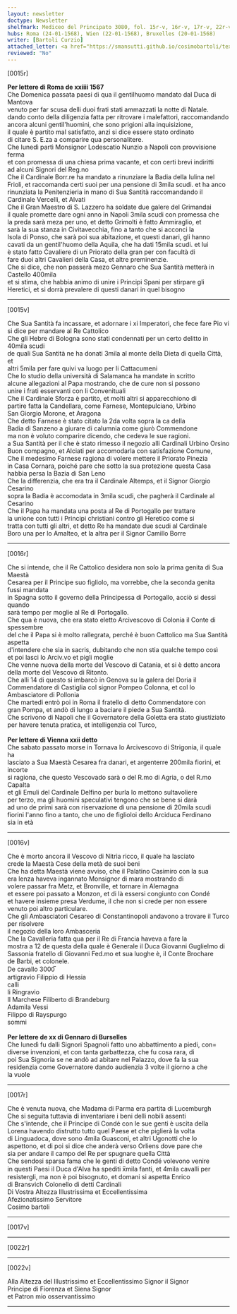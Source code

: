 ```yaml
---
layout: newsletter
doctype: Newsletter
shelfmark: Mediceo del Principato 3080, fol. 15r-v, 16r-v, 17r-v, 22r-v
hubs: Roma (24-01-1568), Wien (22-01-1568), Bruxelles (20-01-1568)
writer: [Bartoli Curzio]
attached_letter: <a href="https://smansutti.github.io/cosimobartoli/texts/2978_131/">2978_131</a>
reviewed: "No"
---
```


[0015r]  
  
  
<strong>Per lettere di Roma de xxiiii 1567</strong>  
Che Domenica passata paesi di qua il gentilhuomo mandato dal Duca di Mantova  
venuto per far scusa delli duoi frati stati ammazzati la notte di Natale.  
dando conto della diligenzia fatta per ritrovare i malefattori, raccomandando  
ancora alcuni gentil'huomini, che sono prigioni alla inquisizione,  
il quale è partito mal satisfatto, anzi si dice essere stato ordinato  
di citare S. E.za a comparire qua personalitere.  
Che lunedì partì Monsignor Lodescatio Nunzio a Napoli con provvisione ferma  
et con promessa di una chiesa prima vacante, et con certi brevi indiritti  
ad alcuni Signori del Reg.no  
Che il Cardinale Borr.re ha mandato a rinunziare la Badia della Iulina nel  
Frioli, et raccomanda certi suoi per una pensione di 3mila scudi. et ha anco  
rinunziata la Penitenzieria in mano di Sua Santità raccomandando il  
Cardinale Vercelli, et Alvati  
Che il Gran Maestro di S. Lazzero ha soldate due galere del Grimandai  
il quale promette dare ogni anno in Napoli 3mila scudi con promessa che  
la preda sarà meza per uno, et detto Grimolti è fatto Ammiraglio, et  
sarà la sua stanza in Civitavecchia, fino a tanto che si acconci la  
Isola di Ponso, che sarà poi sua abitazione, et questi danari, gli hanno  
cavati da un gentil'huomo della Aquila, che ha dati 15mila scudi. et lui  
è stato fatto Cavaliere di un Priorato della gran per con facultà di  
fare duoi altri Cavalieri della Casa, et altre preminenzie.  
Che si dice, che non passerà mezo Gennaro che Sua Santità metterà in Castello 400mila  
et si stima, che habbia animo di unire i Principi Spani per stirpare gli  
Heretici, et si dorrà prevalere di questi danari in quel bisogno  
  
---  

[0015v]  
  
  
Che Sua Santità fa incassare, et adornare i xi Imperatori, che fece fare Pio vi  
si dice per mandare al Re Cattolico  
Che gli Hebre di Bologna sono stati condennati per un certo delitto in 40mila scudi  
de quali Sua Santità ne ha donati 3mila al monte della Dieta di quella Città, et  
altri 5mila per fare quivi va luogo per li Cattacumeni  
Che lo studio della università di Salamanca ha mandate in scritto  
alcune allegazioni al Papa mostrando, che de cure non si possono  
unire i frati esservanti con li Convenituali  
Che il Cardinale Sforza è partito, et molti altri si apparecchiono di  
partire fatta la Candellara, come Farnese, Montepulciano, Urbino  
San Giorgio Morone, et Aragona  
Che detto Farnese è stato citato la 2da volta sopra la ca della  
Badia di Sanzeno a giurare di calumnia come giurò Commendone  
ma non è voluto comparire dicendo, che cedeva le sue ragioni.  
a Sua Santità per il che è stato rimesso il negozio alli Cardinali Urbino Orsino  
Buon compagno, et Alciati per accomodarla con satisfazione Comune,  
Che il medesimo Farnese ragiona di volere mettere il Priorato Pinezia  
in Casa Cornara, poiché pare che sotto la sua protezione questa Casa  
habbia persa la Bazia di San Leno  
Che la differenzia, che era tra il Cardinale Altemps, et il Signor Giorgio Cesarino  
sopra la Badia è accomodata in 3mila scudi, che pagherà il Cardinale al Cesarino  
Che il Papa ha mandata una posta al Re di Portogallo per trattare  
la unione con tutti i Principi christiani contro gli Heretico come si  
tratta con tutti gli altri, et detto Re ha mandate due scudi al Cardinale  
Boro una per lo Amalteo, et la altra per il Signor Camillo Borre  
  
---  

[0016r]  
  
  
Che si intende, che il Re Cattolico desidera non solo la prima genita di Sua Maestà  
Cesarea per il Principe suo figliolo, ma vorrebbe, che la seconda genita fussi mandata  
in Spagna sotto il governo della Principessa di Portogallo, acciò si dessi quando  
sarà tempo per moglie al Re di Portogallo.  
Che qua è nuova, che era stato eletto Arcivescovo di Colonia il Conte di spessembre  
del che il Papa si è molto rallegrata, perché è buon Cattolico ma Sua Santità aspetta  
d'intendere che sia in sacris, dubitando che non stia qualche tempo così  
et poi lasci lo Arciv.vo et pigli moglie  
Che venne nuova della morte del Vescovo di Catania, et si è detto ancora  
della morte del Vescovo di Ritonto.  
Che alli 14 di questo si imbarcò in Genova su la galera del Doria il  
Commendatore di Castiglia col signor Pompeo Colonna, et col lo Ambasciatore di Pollonia  
Che martedi entrò poi in Roma il fratello di detto Commendatore con  
gran Pompa, et andò di lungo a baciare il piede a Sua Santità.  
Che scrivono di Napoli che il Governatore della Goletta era stato giustiziato  
per havere tenuta pratica, et intelligenzia col Turco,  
<br/><strong>Per lettere di Vienna xxii detto</strong>  
Che sabato passato morse in Tornava lo Arcivescovo di Strigonia, il quale ha  
lasciato a Sua Maestà Cesarea fra danari, et argenterre 200mila fiorini, et incorte  
si ragiona, che questo Vescovado sarà o del R.mo di Agria, o del R.mo Capalta  
et gli Emuli del Cardinale Delfino per burla lo mettono sultavoliere  
per terzo, ma gli huomini speculativi tengono che se bene si darà  
ad uno de primi sarà con riservazione di una pensione di 20mila scudi  
fiorini l'anno fino a tanto, che uno de figlioloi dello Arciduca Ferdinano  
sia in età  
  
---  

[0016v]  
  
  
Che è morto ancora il Vescovo di Nitria ricco, il quale ha lasciato  
crede la Maestà Cese della metà de suoi beni  
Che ha detta Maestà viene avviso, che il Palatino Casimiro con la sua  
era lenza haveva ingannato Monsignor di mara mostrando di  
volere passar fra Metz, et Bronville, et tornare in Alemagna  
et essere poi passato a Monzon, et di là essersi congiunto con Condé  
et havere insieme presa Verdume, il che non si crede per non essere  
venuto poi altro particulare.  
Che gli Ambasciatori Cesareo di Constantinopoli andavono a trovare il Turco per risolvere  
il negozio della loro Ambasceria  
Che la Cavalleria fatta qua per il Re di Francia haveva a fare la  
mostra a 12 de questa della quale è Generale il Duca Giovanni Guglielmo di  
Sassonia fratello di Giovanni Fed.mo et sua luoghe è, il Conte Brochare  
de Barbi, et colonele.  
De cavallo 3000̅  
artigravio Filippio di Hessia  
calli  
li Ringravio  
Il Marchese Filiberto di Brandeburg  
Adamila Vessi  
Filippo di Rayspurgo  
sommi  
<br/><strong>Per lettere de xx di Gennaro di Burselles</strong>  
Che lunedì fu dalli Signori Spagnoli fatto uno abbattimento a piedi, con=  
diverse invenzioni, et con tanta garbattezza, che fu cosa rara, di  
poi Sua Signoria se ne andò ad abitare nel Palazzo, dove fa la sua  
residenzia come Governatore dando audienzia 3 volte il giorno a che  
la vuole  
  
---  

[0017r]  
  
  
Che è venuta nuova, che Madama di Parma era partita di Lucemburgh  
Che si seguita tuttavia di inventariare i beni delli nobili assenti  
Che s'intende, che il Principe di Condé con le sue genti è uscita della  
Lorena havendo distrutto tutto quel Paese et che piglierà la volta  
di Linguadoca, dove sono 4mila Guasconi, et altri Ugonotti che lo  
aspettono, et di poi si dice che anderà verso Orliens dove pare che  
sia per andare il campo del Re per spugnare quella Città  
Che sendosi sparsa fama che le genti di detto Condé volevono venire  
in questi Paesi il Duca d'Alva ha spediti x̅mila fanti, et 4mila cavalli per  
resistergli, ma non è poi bisognuto, et domani si aspetta Enrico  
di Bransvich Colonello di detti Cardinali  
Di Vostra Altezza Illustrissima et Eccellentissima  
Afezionatissimo Servitore  
Cosimo bartoli  
  
---  

[0017v]  
  
  
  
---  

[0022r]  
  
  
  
---  

[0022v]  
  
  
Alla Altezza del Illustrissimo et Eccellentissimo Signor il Signor  
Principe di Fiorenza et Siena Signor  
et Patron mio osservantissimo  
  
---  

